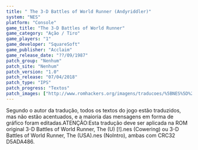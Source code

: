 ```yaml
---
title: " The 3-D Battles of World Runner (Andyriddler)"
system: "NES"
platform: "Console"
game_title: "The 3-D Battles of World Runner"
game_category: "Ação / Tiro"
game_players: "1"
game_developer: "SquareSoft"
game_publisher: "Acclaim"
game_release_date: "??/09/1987"
patch_group: "Nenhum"
patch_site: "Nenhum"
patch_version: "1.0"
patch_release: "07/04/2018"
patch_type: "IPS"
patch_progress: "Textos"
patch_images: ["http://www.romhackers.org/imagens/traducoes/%5BNES%5D%20The%203-D%20Battles%20of%20World%20Runner%20-%20Andyriddler%20-%201.png","http://www.romhackers.org/imagens/traducoes/%5BNES%5D%20The%203-D%20Battles%20of%20World%20Runner%20-%20Andyriddler%20-%202.png","http://www.romhackers.org/imagens/traducoes/%5BNES%5D%20The%203-D%20Battles%20of%20World%20Runner%20-%20Andyriddler%20-%203.png"]
---
```

Segundo o autor da tradução, todos os textos do jogo estão traduzidos, mas não estão acentuados, e a maioria das mensagens em forma de gráfico foram editadas.ATENÇÃO:Esta tradução deve ser aplicada na ROM original 3-D Battles of World Runner, The (U) [!].nes (Cowering) ou 3-D Battles of World Runner, The (USA).nes (NoIntro), ambas com CRC32 D5ADA486.